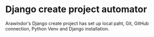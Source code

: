 # Django create project automator

Arawindor's Django create project has set up local paht, Git, GitHub connection, Python Venv and Django installation.
